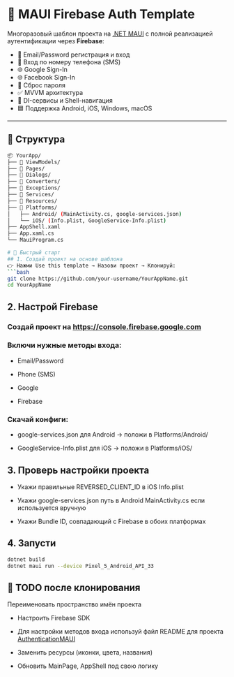 # 🚀 MAUI Firebase Auth Template

Многоразовый шаблон проекта на [.NET MAUI](https://learn.microsoft.com/dotnet/maui/) с полной реализацией аутентификации через **Firebase**:

- 🔑 Email/Password регистрация и вход
- 📱 Вход по номеру телефона (SMS)
- 🌐 Google Sign-In
- 🌐 Facebook Sign-In
- 🔁 Сброс пароля
- ✅ MVVM архитектура
- 🧩 DI-сервисы и Shell-навигация
- 🟦 Поддержка Android, iOS, Windows, macOS

---

## 🧱 Структура

```bash
📦 YourApp/
├── 📁 ViewModels/
├── 📁 Pages/
├── 📁 Dialogs/
├── 📁 Converters/
├── 📁 Exceptions/
├── 📁 Services/
├── 📁 Resources/
├── 📁 Platforms/
│   ├── Android/ (MainActivity.cs, google-services.json)
│   └── iOS/ (Info.plist, GoogleService-Info.plist)
├── AppShell.xaml
├── App.xaml.cs
└── MauiProgram.cs

# 🚀 Быстрый старт
## 1. Создай проект на основе шаблона
👉 Нажми Use this template → Назови проект → Клонируй:
```bash
git clone https://github.com/your-username/YourAppName.git
cd YourAppName
```

## 2. Настрой Firebase
### Создай проект на https://console.firebase.google.com

### Включи нужные методы входа:

   * Email/Password

   * Phone (SMS)

   * Google
     
   * Firebase

### Скачай конфиги:

   * google-services.json для Android → положи в Platforms/Android/

   * GoogleService-Info.plist для iOS → положи в Platforms/iOS/

## 3. Проверь настройки проекта

   * Укажи правильные REVERSED_CLIENT_ID в iOS Info.plist

   * Укажи google-services.json путь в Android MainActivity.cs если используется вручную

   * Укажи Bundle ID, совпадающий с Firebase в обоих платформах

## 4. Запусти
```bash
dotnet build
dotnet maui run --device Pixel_5_Android_API_33
```

## 🧪 TODO после клонирования
 Переименовать пространство имён проекта

   * Настроить Firebase SDK
     
   * Для настройки методов входа используй файл README для проекта [AuthenticationMAUI](https://github.com/DenisLuba/AuthenticationMAUI)

   * Заменить ресурсы (иконки, цвета, названия)

   * Обновить MainPage, AppShell под свою логику


